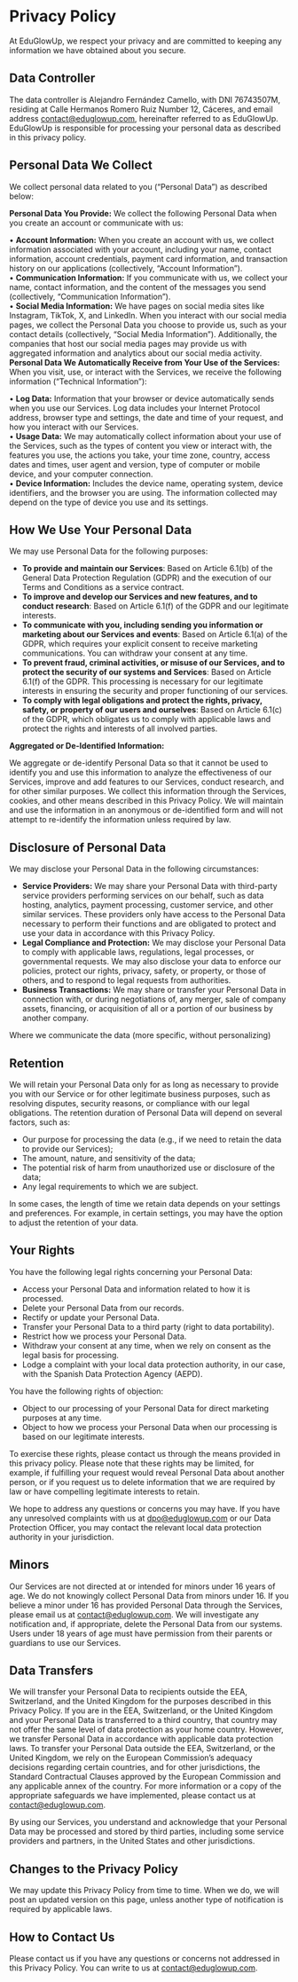 # Privacy Policy

At EduGlowUp, we respect your privacy and are committed to keeping any information we have obtained about you secure.

## Data Controller

The data controller is Alejandro Fernández Camello, with DNI 76743507M, residing at Calle Hermanos Romero Ruiz Number 12, Cáceres, and email address [contact@eduglowup.com](mailto:contact@eduglowup.com), hereinafter referred to as EduGlowUp. EduGlowUp is responsible for processing your personal data as described in this privacy policy.

## Personal Data We Collect

We collect personal data related to you (“Personal Data”) as described below:

**Personal Data You Provide:** We collect the following Personal Data when you create an account or communicate with us:

• **Account Information:** When you create an account with us, we collect information associated with your account, including your name, contact information, account credentials, payment card information, and transaction history on our applications (collectively, “Account Information”).  
 • **Communication Information:** If you communicate with us, we collect your name, contact information, and the content of the messages you send (collectively, “Communication Information”).  
 • **Social Media Information:** We have pages on social media sites like Instagram, TikTok, X, and LinkedIn. When you interact with our social media pages, we collect the Personal Data you choose to provide us, such as your contact details (collectively, “Social Media Information”). Additionally, the companies that host our social media pages may provide us with aggregated information and analytics about our social media activity.  
**Personal Data We Automatically Receive from Your Use of the Services:** When you visit, use, or interact with the Services, we receive the following information (“Technical Information”):

• **Log Data:** Information that your browser or device automatically sends when you use our Services. Log data includes your Internet Protocol address, browser type and settings, the date and time of your request, and how you interact with our Services.  
 • **Usage Data:** We may automatically collect information about your use of the Services, such as the types of content you view or interact with, the features you use, the actions you take, your time zone, country, access dates and times, user agent and version, type of computer or mobile device, and your computer connection.  
 • **Device Information:** Includes the device name, operating system, device identifiers, and the browser you are using. The information collected may depend on the type of device you use and its settings.

## How We Use Your Personal Data

We may use Personal Data for the following purposes:

- **To provide and maintain our Services**: Based on Article 6.1(b) of the General Data Protection Regulation (GDPR) and the execution of our Terms and Conditions as a service contract.
- **To improve and develop our Services and new features, and to conduct research**: Based on Article 6.1(f) of the GDPR and our legitimate interests.
- **To communicate with you, including sending you information or marketing about our Services and events**: Based on Article 6.1(a) of the GDPR, which requires your explicit consent to receive marketing communications. You can withdraw your consent at any time.
- **To prevent fraud, criminal activities, or misuse of our Services, and to protect the security of our systems and Services**: Based on Article 6.1(f) of the GDPR. This processing is necessary for our legitimate interests in ensuring the security and proper functioning of our services.
- **To comply with legal obligations and protect the rights, privacy, safety, or property of our users and ourselves**: Based on Article 6.1(c) of the GDPR, which obligates us to comply with applicable laws and protect the rights and interests of all involved parties.

**Aggregated or De-Identified Information:**

We aggregate or de-identify Personal Data so that it cannot be used to identify you and use this information to analyze the effectiveness of our Services, improve and add features to our Services, conduct research, and for other similar purposes. We collect this information through the Services, cookies, and other means described in this Privacy Policy. We will maintain and use the information in an anonymous or de-identified form and will not attempt to re-identify the information unless required by law.

## Disclosure of Personal Data

We may disclose your Personal Data in the following circumstances:

- **Service Providers:** We may share your Personal Data with third-party service providers performing services on our behalf, such as data hosting, analytics, payment processing, customer service, and other similar services. These providers only have access to the Personal Data necessary to perform their functions and are obligated to protect and use your data in accordance with this Privacy Policy.
- **Legal Compliance and Protection:** We may disclose your Personal Data to comply with applicable laws, regulations, legal processes, or governmental requests. We may also disclose your data to enforce our policies, protect our rights, privacy, safety, or property, or those of others, and to respond to legal requests from authorities.
- **Business Transactions:** We may share or transfer your Personal Data in connection with, or during negotiations of, any merger, sale of company assets, financing, or acquisition of all or a portion of our business by another company.

Where we communicate the data (more specific, without personalizing)

## Retention

We will retain your Personal Data only for as long as necessary to provide you with our Service or for other legitimate business purposes, such as resolving disputes, security reasons, or compliance with our legal obligations. The retention duration of Personal Data will depend on several factors, such as:

- Our purpose for processing the data (e.g., if we need to retain the data to provide our Services);
- The amount, nature, and sensitivity of the data;
- The potential risk of harm from unauthorized use or disclosure of the data;
- Any legal requirements to which we are subject.

In some cases, the length of time we retain data depends on your settings and preferences. For example, in certain settings, you may have the option to adjust the retention of your data.

## Your Rights

You have the following legal rights concerning your Personal Data:

- Access your Personal Data and information related to how it is processed.
- Delete your Personal Data from our records.
- Rectify or update your Personal Data.
- Transfer your Personal Data to a third party (right to data portability).
- Restrict how we process your Personal Data.
- Withdraw your consent at any time, when we rely on consent as the legal basis for processing.
- Lodge a complaint with your local data protection authority, in our case, with the Spanish Data Protection Agency (AEPD).

You have the following rights of objection:

- Object to our processing of your Personal Data for direct marketing purposes at any time.
- Object to how we process your Personal Data when our processing is based on our legitimate interests.

To exercise these rights, please contact us through the means provided in this privacy policy. Please note that these rights may be limited, for example, if fulfilling your request would reveal Personal Data about another person, or if you request us to delete information that we are required by law or have compelling legitimate interests to retain.

We hope to address any questions or concerns you may have. If you have any unresolved complaints with us at dpo@eduglowup.com or our Data Protection Officer, you may contact the relevant local data protection authority in your jurisdiction.

## Minors

Our Services are not directed at or intended for minors under 16 years of age. We do not knowingly collect Personal Data from minors under 16. If you believe a minor under 16 has provided Personal Data through the Services, please email us at [contact@eduglowup.com](mailto:contact@eduglowup.com). We will investigate any notification and, if appropriate, delete the Personal Data from our systems. Users under 18 years of age must have permission from their parents or guardians to use our Services.

## Data Transfers

We will transfer your Personal Data to recipients outside the EEA, Switzerland, and the United Kingdom for the purposes described in this Privacy Policy. If you are in the EEA, Switzerland, or the United Kingdom and your Personal Data is transferred to a third country, that country may not offer the same level of data protection as your home country. However, we transfer Personal Data in accordance with applicable data protection laws. To transfer your Personal Data outside the EEA, Switzerland, or the United Kingdom, we rely on the European Commission’s adequacy decisions regarding certain countries, and for other jurisdictions, the Standard Contractual Clauses approved by the European Commission and any applicable annex of the country. For more information or a copy of the appropriate safeguards we have implemented, please contact us at [contact@eduglowup.com](mailto:contact@eduglowup.com).

By using our Services, you understand and acknowledge that your Personal Data may be processed and stored by third parties, including some service providers and partners, in the United States and other jurisdictions.

## Changes to the Privacy Policy

We may update this Privacy Policy from time to time. When we do, we will post an updated version on this page, unless another type of notification is required by applicable laws.

## How to Contact Us

Please contact us if you have any questions or concerns not addressed in this Privacy Policy. You can write to us at [contact@eduglowup.com](mailto:contact@eduglowup.com).

